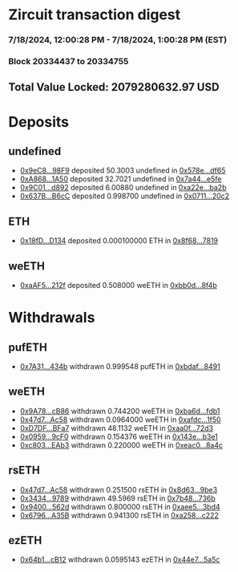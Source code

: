 # Zircuit transaction digest
### 7/18/2024, 12:00:28 PM - 7/18/2024, 1:00:28 PM (EST)
### Block 20334437 to 20334755

## Total Value Locked: 2079280632.97 USD

# Deposits
## undefined
- [0x9eC8...98F9](https://etherscan.io/address/0x9eC804a308C6d2BA376353208d86FC2aBCBe98F9) deposited 50.3003 undefined in [0x578e...df65](https://etherscan.io/tx/0x9eC804a308C6d2BA376353208d86FC2aBCBe98F9)
- [0xA868...1A50](https://etherscan.io/address/0xA8685556E29213FE2bd5827cE33BFF8008A31A50) deposited 32.7021 undefined in [0x7a44...e5fe](https://etherscan.io/tx/0xA8685556E29213FE2bd5827cE33BFF8008A31A50)
- [0x9C01...d892](https://etherscan.io/address/0x9C01b839c6091E519FD4749efA8B81E190c6d892) deposited 6.00880 undefined in [0xa22e...ba2b](https://etherscan.io/tx/0x9C01b839c6091E519FD4749efA8B81E190c6d892)
- [0x637B...B6cC](https://etherscan.io/address/0x637Bb85f830CFae4b5f1Ae83919cCA896c1fB6cC) deposited 0.998700 undefined in [0x0711...20c2](https://etherscan.io/tx/0x637Bb85f830CFae4b5f1Ae83919cCA896c1fB6cC)
## ETH
- [0x18fD...D134](https://etherscan.io/address/0x18fD3B1Bc08af0d4ea39322C96901b84E367D134) deposited 0.000100000 ETH in [0x8f68...7819](https://etherscan.io/tx/0x18fD3B1Bc08af0d4ea39322C96901b84E367D134)
## weETH
- [0xaAF5...212f](https://etherscan.io/address/0xaAF556dB2a19DA6aAeA84f1D50279A32A304212f) deposited 0.508000 weETH in [0xbb0d...8f4b](https://etherscan.io/tx/0xaAF556dB2a19DA6aAeA84f1D50279A32A304212f)
# Withdrawals
## pufETH
- [0x7A31...434b](https://etherscan.io/address/0x7A314B91293534268C6eA0bB0946de8aba13434b) withdrawn 0.999548 pufETH in [0xbdaf...8491](https://etherscan.io/tx/0x7A314B91293534268C6eA0bB0946de8aba13434b)
## weETH
- [0x9A78...cB86](https://etherscan.io/address/0x9A78b9068Ac384bC70405A9F088E233D5A01cB86) withdrawn 0.744200 weETH in [0xba6d...fdb1](https://etherscan.io/tx/0x9A78b9068Ac384bC70405A9F088E233D5A01cB86)
- [0x47d7...Ac58](https://etherscan.io/address/0x47d74f4C62D9337Dd6b23fABA5d100A25fE2Ac58) withdrawn 0.0964000 weETH in [0xafdc...1f50](https://etherscan.io/tx/0x47d74f4C62D9337Dd6b23fABA5d100A25fE2Ac58)
- [0xD7DF...BFa7](https://etherscan.io/address/0xD7DF7E085214743530afF339aFC420c7c720BFa7) withdrawn 48.1132 weETH in [0xaa0f...72d3](https://etherscan.io/tx/0xD7DF7E085214743530afF339aFC420c7c720BFa7)
- [0x0959...9cF0](https://etherscan.io/address/0x0959a4772331cEd8CEd693a083f9FcF8e03A9cF0) withdrawn 0.154376 weETH in [0x143e...b3e1](https://etherscan.io/tx/0x0959a4772331cEd8CEd693a083f9FcF8e03A9cF0)
- [0xc803...EAb3](https://etherscan.io/address/0xc803bE723FA300e03495879C3ce4F240a08fEAb3) withdrawn 0.220000 weETH in [0xeac0...8a4c](https://etherscan.io/tx/0xc803bE723FA300e03495879C3ce4F240a08fEAb3)
## rsETH
- [0x47d7...Ac58](https://etherscan.io/address/0x47d74f4C62D9337Dd6b23fABA5d100A25fE2Ac58) withdrawn 0.251500 rsETH in [0x8d63...9be3](https://etherscan.io/tx/0x47d74f4C62D9337Dd6b23fABA5d100A25fE2Ac58)
- [0x3434...9789](https://etherscan.io/address/0x34349c5569e7B846c3558961552D2202760A9789) withdrawn 49.5969 rsETH in [0x7b48...736b](https://etherscan.io/tx/0x34349c5569e7B846c3558961552D2202760A9789)
- [0x9400...562d](https://etherscan.io/address/0x94007DeCf4756D4A39bBb98e2D15eD22EF3F562d) withdrawn 0.800000 rsETH in [0xaee5...3bd4](https://etherscan.io/tx/0x94007DeCf4756D4A39bBb98e2D15eD22EF3F562d)
- [0x6796...A35B](https://etherscan.io/address/0x6796174dfe9Db4BECB826c7ad72FDD9B6c04A35B) withdrawn 0.941300 rsETH in [0xa258...c222](https://etherscan.io/tx/0x6796174dfe9Db4BECB826c7ad72FDD9B6c04A35B)
## ezETH
- [0x64b1...cB12](https://etherscan.io/address/0x64b1f6F3bb8Cf80dD8e8BB549dd0a582E6F8cB12) withdrawn 0.0595143 ezETH in [0x44e7...5a5c](https://etherscan.io/tx/0x64b1f6F3bb8Cf80dD8e8BB549dd0a582E6F8cB12)
